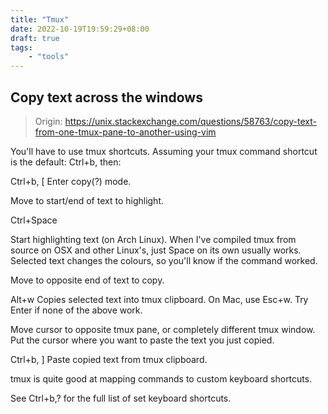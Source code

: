 ```yaml
---
title: "Tmux"
date: 2022-10-19T19:59:29+08:00
draft: true
tags:
    - "tools"
---
```


## Copy text across the windows

> Origin: https://unix.stackexchange.com/questions/58763/copy-text-from-one-tmux-pane-to-another-using-vim

You'll have to use tmux shortcuts. Assuming your tmux command shortcut is the
default: Ctrl+b, then:

Ctrl+b, [ Enter copy(?) mode.

Move to start/end of text to highlight.

Ctrl+Space

Start highlighting text (on Arch Linux). When I've compiled tmux from source on
OSX and other Linux's, just Space on its own usually works. Selected text
changes the colours, so you'll know if the command worked.

Move to opposite end of text to copy.

Alt+w Copies selected text into tmux clipboard. On Mac, use Esc+w. Try Enter if
none of the above work.

Move cursor to opposite tmux pane, or completely different tmux window. Put the
cursor where you want to paste the text you just copied.

Ctrl+b, ] Paste copied text from tmux clipboard.

tmux is quite good at mapping commands to custom keyboard shortcuts.

See Ctrl+b,? for the full list of set keyboard shortcuts.


